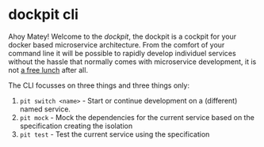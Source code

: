 dockpit cli
===========

Ahoy Matey! Welcome to the _dockpit_, the dockpit is a cockpit for your docker based microservice architecture. From the comfort of your command line it will be possible to rapidly develop individuel services without the hassle that normally comes with microservice development, it is not [a free lunch](http://highscalability.com/blog/2014/4/8/microservices-not-a-free-lunch.html) after all.

The CLI focusses on three things and three things only:

1. `pit switch <name>` - Start or continue development on a (different) named service.
2. `pit mock` - Mock the dependencies for the current service based on the specification creating the isolation
3. `pit test` - Test the current service using the specification
